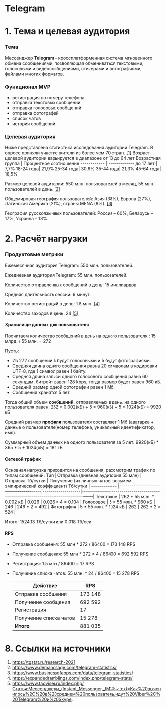 # Telegram
# 1. Тема и целевая аудитория
### Тема
Мессенджер **Telegram** - кроссплатформенная система мгновенного обмена сообщениями, позволяющая обмениваться текстовыми, голосовыми и видеосообщениями, стикерами и фотографиями, файлами многих форматов.
### Функционал MVP
- регистрация по номеру телефона
- отправка текстовых сообщений
- отправка голосовых сообщений
- отправка фотографий
- список чатов
- история сообщений
### Целевая аудитория
Ниже представлена статистика исследования аудитории Telegram. В опросе приняли участие жители из более чем 70 стран. [[1]](https://tgstat.ru/research-2021)
Возраст целевой аудитории варьируется в диапазоне от 18 до 64 лет
Возрастная группа | Процентное соотношение
------------ | -------------
до 17 лет | 7,7%
18-24 года| 21,9% 
25-34 года| 30,6% 
35-44 года| 21,3% 
45-64 года| 18,5% 

Размер целевой аудитории: 550 млн. пользователей в месяц, 55 млн. пользователей в день. [[2]](https://www.demandsage.com/telegram-statistics/)

Общемировая география пользователей:  Азия (38%), Европа (27%), Латинская Америка (21%), страны MENA (8%). [[3]](https://www.businessofapps.com/data/telegram-statistics/)

География русскоязычных пользователей: Россия – 60%, Беларусь – 17%, Украина – 13%.

# 2. Расчёт нагрузки

### Продуктовые метрики
Ежемесячная аудитория Telegram: 550 млн. пользователей.

Ежедневная аудитория Telegram: 55 млн. пользователей.

Количество отправленных сообщений в день: 15 миллиардов.

Средняя длительность сессии: 6 минут.

Количество регистраций в день: 1.5 млн. [[4]](https://expandedramblings.com/index.php/telegram-stats/)

Количество заходов в день: 24 [[5]](https://www.tadviser.ru/index.php/Статья:Мессенджеры_(Instant_Messenger,_IM)#:~:text=Как%20выяснилось%2C%20в%20среднем%20пользователь,идут%20Viber%2C%20Telegram%20и%20Skype.)

#### Хранилище данных для пользователя
Посчитаем количество сообщений в день на одного пользователя : 15 млрд. / 55 млн. = 272

Пусть:
  - Из 272 сообщений 5 будут голосовыми и 5 будут фотографиями.
  - Средняя длина одного сообщения равна 20 символам в кодировки UTF-8, где 1 символ равен 1 байту.
  - Средняя длина записи одного голосового сообщения равна 60 секундам, битрейт равен 128 kbps, тогда размер будет равен 960 кБ.
  - Средний размер одной фотографии равен 1 Мб.
  - Сообщения хранятся 5 лет

Тогда общий объем **сообщений**, отправляемых в день, на одного пользователя равен: 262 * 0.002(кБ) + 5 * 960(кБ) + 5 * 1024(кБ) = 9920 кБ

Средний размер **профиля** пользователя составляет 1 Мб (аватарка + данные о пользователе(номер телефона, уникальный идентификатор, имя).

Суммарный объем данных на одного пользователя за 5 лет: 9920(кБ) * 365 * 5 + 1024(кБ) = 18.1 гБ

#### Сетевой трафик
Основная нагрузка приходится на сообщения, рассмотрим трафик по типам сообщений:
    Тип          | Отправка (дневная аудитория 55 млн) | Отправка Тб/сутки | Получение (из личных чатов, возьмем эмпирический коэффициент) Тб/сутки             |
   ------------- |--------------------------------------|-------------------|-----------------------------------------------------------------------------------|
   Текстовое     | 262 * 55 млн. * 0.002 кБ             | 0.026             | 0.026 * 4 = 0.104                                                                 |
   Голосовое     | 5 * 55 млн. * 960 кБ                 | 246               | 246 * 2 = 492                                                                     |
   Фотография    | 5 * 55 млн. * 1024 кБ                | 262               | 262 * 2 = 524                                                                     |

Итого: 1524.13 Тб/сутки или 0.018 Тб/cек

#### RPS
 
 - Отправка сообщения: 55 млн * 272 / 86400 = 173 148 RPS
 - Получение сообщения: 55 млн * 272 * 4 / 86400 = 692 592 RPS
 - Регистрация: 1.5 млн / 86400 = 17 RPS
 - Получение списка чатов: 55 млн. * 24 / 86400 = 15 278 RPS

   Действие                            | RPS
   ------------------------------------| ---
   Отправка сообщения                  | 173 148
   Получение сообщения                 | 692 592
   Регистрация                         | 17
   Получение списка чатов              | 15 278
   **Итого**                           | 881 035


# 8. Ссылки на источники
1. https://tgstat.ru/research-2021
2. https://www.demandsage.com/telegram-statistics/
3. https://www.businessofapps.com/data/telegram-statistics/
4. https://expandedramblings.com/index.php/telegram-stats/
5. https://www.tadviser.ru/index.php/Статья:Мессенджеры_(Instant_Messenger,_IM)#:~:text=Как%20выяснилось%2C%20в%20среднем%20пользователь,идут%20Viber%2C%20Telegram%20и%20Skype.
